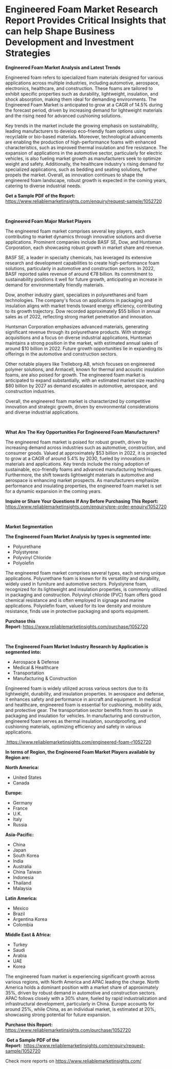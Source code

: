 <p><h1>Engineered Foam Market Research Report Provides Critical Insights that can help Shape Business Development and Investment Strategies</h1></p><p><strong>Engineered Foam Market Analysis and Latest Trends</strong></p>
<p><p>Engineered foam refers to specialized foam materials designed for various applications across multiple industries, including automotive, aerospace, electronics, healthcare, and construction. These foams are tailored to exhibit specific properties such as durability, lightweight, insulation, and shock absorption, making them ideal for demanding environments. The Engineered Foam Market is anticipated to grow at a CAGR of 14.5% during the forecast period, driven by increasing demand for lightweight materials and the rising need for advanced cushioning solutions.</p><p>Key trends in the market include the growing emphasis on sustainability, leading manufacturers to develop eco-friendly foam options using recyclable or bio-based materials. Moreover, technological advancements are enabling the production of high-performance foams with enhanced characteristics, such as improved thermal insulation and fire resistance. The expansion of applications in the automotive sector, particularly for electric vehicles, is also fueling market growth as manufacturers seek to optimize weight and safety. Additionally, the healthcare industry's rising demand for specialized applications, such as bedding and seating solutions, further propels the market. Overall, as innovation continues to shape the engineered foam landscape, robust growth is expected in the coming years, catering to diverse industrial needs.</p></p>
<p><strong>Get a Sample PDF of the Report:&nbsp;</strong> <a href="https://www.reliablemarketinsights.com/enquiry/request-sample/1052720?utm_campaign=2988&utm_medium=2&utm_source=Github&utm_content=ia&utm_term=22032025&utm_id=engineered-foam">https://www.reliablemarketinsights.com/enquiry/request-sample/1052720</a></p>
<p>&nbsp;</p>
<p><strong>Engineered Foam Major Market Players</strong></p>
<p><p>The engineered foam market comprises several key players, each contributing to market dynamics through innovative solutions and diverse applications. Prominent companies include BASF SE, Dow, and Huntsman Corporation, each showcasing robust growth in market share and revenue.</p><p>BASF SE, a leader in specialty chemicals, has leveraged its extensive research and development capabilities to create high-performance foam solutions, particularly in automotive and construction sectors. In 2022, BASF reported sales revenue of around €78 billion. Its commitment to sustainability positions it well for future growth, anticipating an increase in demand for environmentally friendly materials.</p><p>Dow, another industry giant, specializes in polyurethanes and foam technologies. The company's focus on applications in packaging and insulation aligns with market trends toward energy efficiency, contributing to its growth trajectory. Dow recorded approximately $55 billion in annual sales as of 2022, reflecting strong market penetration and innovation.</p><p>Huntsman Corporation emphasizes advanced materials, generating significant revenue through its polyurethane products. With strategic acquisitions and a focus on diverse industrial applications, Huntsman maintains a strong position in the market, with estimated annual sales of around $10 billion in 2022. Future growth opportunities lie in expanding its offerings in the automotive and construction sectors.</p><p>Other notable players like Trelleborg AB, which focuses on engineered polymer solutions, and Armacell, known for thermal and acoustic insulation foams, are also poised for growth. The engineered foam market is anticipated to expand substantially, with an estimated market size reaching $80 billion by 2027 as demand escalates in automotive, aerospace, and construction industries.</p><p>Overall, the engineered foam market is characterized by competitive innovation and strategic growth, driven by environmental considerations and diverse industrial applications.</p></p>
<p>&nbsp;</p>
<p><strong>What Are The Key Opportunities For Engineered Foam Manufacturers?</strong></p>
<p><p>The engineered foam market is poised for robust growth, driven by increasing demand across industries such as automotive, construction, and consumer goods. Valued at approximately $53 billion in 2022, it is projected to grow at a CAGR of around 5.4% by 2030, fueled by innovations in materials and applications. Key trends include the rising adoption of sustainable, eco-friendly foams and advanced manufacturing techniques. Furthermore, the shift towards lightweight materials in automotive and aerospace is enhancing market prospects. As manufacturers emphasize performance and insulating properties, the engineered foam market is set for a dynamic expansion in the coming years.</p></p>
<p><strong>Inquire or Share Your Questions If Any Before Purchasing This Report:</strong> <a href="https://www.reliablemarketinsights.com/enquiry/pre-order-enquiry/1052720?utm_campaign=2988&utm_medium=2&utm_source=Github&utm_content=ia&utm_term=22032025&utm_id=engineered-foam">https://www.reliablemarketinsights.com/enquiry/pre-order-enquiry/1052720</a></p>
<p>&nbsp;</p>
<p><strong>Market Segmentation</strong></p>
<p><strong>The Engineered Foam Market Analysis by types is segmented into:</strong></p>
<p><ul><li>Polyurethane</li><li>Polystyrene</li><li>Polyvinyl Chloride</li><li>Polyolefin</li></ul></p>
<p><p>The engineered foam market comprises several types, each serving unique applications. Polyurethane foam is known for its versatility and durability, widely used in furniture and automotive sectors. Polystyrene foam, recognized for its lightweight and insulation properties, is commonly utilized in packaging and construction. Polyvinyl chloride (PVC) foam offers good chemical resistance and is often employed in signage and marine applications. Polyolefin foam, valued for its low density and moisture resistance, finds use in protective packaging and sports equipment.</p></p>
<p><strong>Purchase this Report:&nbsp;</strong><a href="https://www.reliablemarketinsights.com/purchase/1052720?utm_campaign=2988&utm_medium=2&utm_source=Github&utm_content=ia&utm_term=22032025&utm_id=engineered-foam">https://www.reliablemarketinsights.com/purchase/1052720</a></p>
<p>&nbsp;</p>
<p><strong>The Engineered Foam Market Industry Research by Application is segmented into:</strong></p>
<p><ul><li>Aerospace & Defense</li><li>Medical & Healthcare</li><li>Transportation</li><li>Manufacturing & Construction</li></ul></p>
<p><p>Engineered foam is widely utilized across various sectors due to its lightweight, durability, and insulation properties. In aerospace and defense, it enhances safety and performance in aircraft and equipment. In medical and healthcare, engineered foam is essential for cushioning, mobility aids, and protective gear. The transportation sector benefits from its use in packaging and insulation for vehicles. In manufacturing and construction, engineered foam serves as thermal insulation, soundproofing, and cushioning materials, optimizing efficiency and safety in various applications.</p></p>
<p><a href="https://www.reliablemarketinsights.com/engineered-foam-r1052720?utm_campaign=2988&utm_medium=2&utm_source=Github&utm_content=ia&utm_term=22032025&utm_id=engineered-foam">&nbsp;https://www.reliablemarketinsights.com/engineered-foam-r1052720</a></p>
<p><strong>In terms of Region, the Engineered Foam Market Players available by Region are:</strong></p>
<p>
    <p> <strong> North America: </strong>
        <ul>
            <li>United States</li>
            <li>Canada</li>
        </ul>
        </p> 
    <p> <strong> Europe: </strong>
        <ul>
            <li>Germany</li>
            <li>France</li>
            <li>U.K.</li>
            <li>Italy</li>
            <li>Russia</li>
        </ul>
        </p> 
    <p> <strong> Asia-Pacific: </strong>
        <ul>
            <li>China</li>
            <li>Japan</li>
            <li>South Korea</li>
            <li>India</li>
            <li>Australia</li>
            <li>China Taiwan</li>
            <li>Indonesia</li>
            <li>Thailand</li>
            <li>Malaysia</li>
        </ul>
        </p> 
    <p> <strong> Latin America: </strong>
        <ul>
            <li>Mexico</li>
            <li>Brazil</li>
            <li>Argentina Korea</li>
            <li>Colombia</li>
        </ul>
        </p> 
    <p> <strong> Middle East & Africa: </strong>
        <ul>
            <li>Turkey</li>
            <li>Saudi</li>
            <li>Arabia</li>
            <li>UAE</li>
            <li>Korea</li>
        </ul>
    </p>
    </p>
<p><p>The engineered foam market is experiencing significant growth across various regions, with North America and APAC leading the charge. North America holds a dominant position with a market share of approximately 35%, driven by robust demand in automotive and construction sectors. APAC follows closely with a 30% share, fueled by rapid industrialization and infrastructural development, particularly in China. Europe accounts for around 25%, while China, as an individual market, is estimated at 20%, showcasing strong potential for future expansion.</p></p>
<p><strong>Purchase this Report: </strong><a href="https://www.reliablemarketinsights.com/purchase/1052720?utm_campaign=2988&utm_medium=2&utm_source=Github&utm_content=ia&utm_term=22032025&utm_id=engineered-foam">https://www.reliablemarketinsights.com/purchase/1052720</a></p>
<p>&nbsp;<strong>Get a Sample PDF of the Report:&nbsp;&nbsp;</strong><a href="https://www.reliablemarketinsights.com/enquiry/request-sample/1052720?utm_campaign=2988&utm_medium=2&utm_source=Github&utm_content=ia&utm_term=22032025&utm_id=engineered-foam">https://www.reliablemarketinsights.com/enquiry/request-sample/1052720</a></p>
<p><strong></strong></p>
<p>Check more reports on <a href="https://www.reliablemarketinsights.com/?utm_campaign=2988&utm_medium=2&utm_source=Github&utm_content=ia&utm_term=22032025&utm_id=engineered-foam">https://www.reliablemarketinsights.com/</a></p>